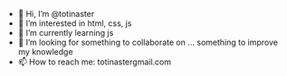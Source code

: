 - 👋 Hi, I’m @totinaster
- 👀 I’m interested in html, css, js
- 🌱 I’m currently learning js
- 💞️ I’m looking for something to collaborate on ... something to improve my knowledge
- 📫 How to reach me: totinastergmail.com

<!---
totinaster/totinaster is a ✨ special ✨ repository because its `README.md` (this file) appears on your GitHub profile.
You can click the Preview link to take a look at your changes.
--->
